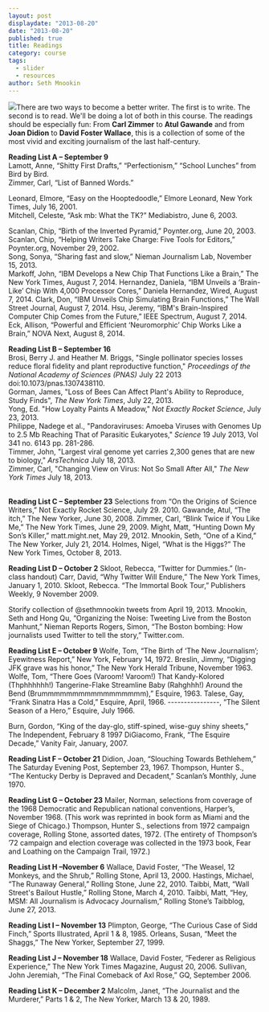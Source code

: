 ```yaml
---
layout: post
displaydate: "2013-08-20"
date: "2013-08-20"
published: true
title: Readings
category: course
tags: 
  - slider
  - resources
author: Seth Mnookin
---
```


![](http://sethmnookin.com/wp-content/uploads/2013/08/edited-papers2.jpg)There are two ways to become a better writer. The first is to write. The second is to read. We'll be doing a lot of both in this course. The readings should be especially fun: From **Carl Zimmer** to **Atul Gawande** and from **Joan Didion** to **David Foster Wallace**, this is a collection of some of the most vivid and exciting journalism of the last half-century.


**Reading List A – September 9**<br>
Lamott, Anne, “Shitty First Drafts,” “Perfectionism,” “School Lunches” from Bird by Bird.<br>
Zimmer, Carl, “List of Banned Words.”<br>

Leonard, Elmore, “Easy on the Hooptedoodle,” Elmore Leonard, New York Times, July 16, 2001.<br>
Mitchell, Celeste, “Ask mb: What the TK?” Mediabistro, June 6, 2003.<br>

Scanlan, Chip, “Birth of the Inverted Pyramid,” Poynter.org, June 20, 2003.<br>
Scanlan, Chip, “Helping Writers Take Charge: Five Tools for Editors,” Poynter.org, November 29, 2002.<br>
Song, Sonya, “Sharing fast and slow,” Nieman Journalism Lab, November 15, 2013.<br>Markoff, John, “IBM Develops a New Chip That Functions Like a Brain,” The New York Times, August 7, 2014. 
Hernandez, Daniela, “IBM Unveils a ‘Brain-Like’ Chip With 4,000 Processor Cores,” Daniela Hernandez, Wired, August 7, 2014.
Clark, Don, “IBM Unveils Chip Simulating Brain Functions,” The Wall Street Journal, August 7, 2014.
Hsu, Jeremy, “IBM's Brain-Inspired Computer Chip Comes from the Future,” IEEE Spectrum, August 7, 2014.
Eck, Allison, “Powerful and Efficient ‘Neuromorphic’ Chip Works Like a Brain,” NOVA Next, August 8, 2014.



**Reading List B – September 16**<br>
Brosi, Berry J. and Heather M. Briggs, "Single pollinator species losses reduce floral fidelity and plant reproductive function," _Proceedings of the National Academy of Sciences (PNAS)_  July 22 2013 doi:10.1073/pnas.1307438110. <br>
Gorman, James, "Loss of Bees Can Affect Plant's Ability to Reproduce, Study Finds", _The New York Times_, July 22, 2013. <br>
Yong, Ed. "How Loyalty Paints A Meadow," _Not Exactly Rocket Science_, July 23, 2013. <br>
Philippe, Nadege et al., "Pandoraviruses:  Amoeba Viruses with Genomes Up to 2.5 Mb Reaching That of Parasitic Eukaryotes," _Science_ 19 July 2013,  Vol 341 no. 6143 pp. 281-286. <br>
Timmer, John, "Largest viral genome yet carries 2,300 genes that are new to biology," _ArsTechnica_ July 18, 2013. <br>
Zimmer, Carl, "Changing View on Virus: Not So Small After All," _The New York Times_  July 18, 2013. <br><br>

**Reading List C – September 23**
Selections from “On the Origins of Science Writers,” Not Exactly Rocket Science, July 29. 2010. 
Gawande, Atul, “The itch,” The New Yorker, June 30, 2008.
Zimmer, Carl, “Blink Twice if You Like Me,” The New York Times, June 29, 2009. 
Might, Matt, “Hunting Down My Son’s Killer,” matt.might.net, May 29, 2012. 
Mnookin, Seth, “One of a Kind,” The New Yorker, July 21, 2014.
Holmes, Nigel, “What is the Higgs?” The New York Times, October 8, 2013.

**Reading List D – October 2**
Skloot, Rebecca, “Twitter for Dummies.” (In-class handout)
Carr, David, “Why Twitter Will Endure,” The New York Times, January 1, 2010.
Skloot, Rebecca. “The Immortal Book Tour,” Publishers Weekly, 9 November 2009.

Storify collection of @sethmnookin tweets from April 19, 2013.
Mnookin, Seth and Hong Qu, “Organizing the Noise: Tweeting Live from the Boston Manhunt,” Nieman Reports 
Rogers, Simon, “The Boston bombing: How journalists used Twitter to tell the story,” Twitter.com. 

**Reading List E – October 9**
Wolfe, Tom, “The Birth of ‘The New Journalism’; Eyewitness Report,” New York, February 14, 1972.
Breslin, Jimmy, “Digging JFK grave was his honor,” The New York Herald Tribune, November 1963. 
Wolfe, Tom, “There Goes (Varoom! Varoom!) That Kandy-Kolored (Thphhhhhh!) Tangerine-Flake Streamline Baby (Rahghhh!) Around the Bend (Brummmmmmmmmmmmmmmmm),” Esquire, 1963.
Talese, Gay, “Frank Sinatra Has a Cold,” Esquire, April, 1966.
----------------, “The Silent Season of a Hero,” Esquire, July 1966. 

Burn, Gordon, “King of the day-glo, stiff-spined, wise-guy shiny sheets,” The Independent, February 8 1997
DiGiacomo, Frank, “The Esquire Decade,” Vanity Fair, January, 2007. 

**Reading List F – October 21**
Didion, Joan, “Slouching Towards Bethlehem,” The Saturday Evening Post, September 23, 1967. 
Thompson, Hunter S., “The Kentucky Derby is Depraved and Decadent,” Scanlan’s Monthly, June 1970.

**Reading List G – October 23**
Mailer, Norman, selections from coverage of the 1968 Democratic and Republican national conventions, Harper’s, November 1968. (This work was reprinted in book form as Miami and the Siege of Chicago.) 
Thompson, Hunter S., selections from 1972 campaign coverage, Rolling Stone, assorted dates, 1972. (The entirety of Thompson’s ’72 campaign and election coverage was collected in the 1973 book, Fear and Loathing on the Campaign Trail, 1972.)  

**Reading List H –November 6**
Wallace, David Foster, “The Weasel, 12 Monkeys, and the Shrub,” Rolling Stone, April 13, 2000.
Hastings, Michael, “The Runaway General,” Rolling Stone, June 22, 2010. 
Taibbi, Matt, “Wall Street's Bailout Hustle,” Rolling Stone, March 4, 2010.
Taibbi, Matt, “Hey, MSM: All Journalism is Advocacy Journalism,” Rolling Stone’s Taibblog, June 27, 2013. 

**Reading List I – November 13**
Plimpton, George, “The Curious Case of Sidd Finch,” Sports Illustrated, April 1 & 8, 1985.
Orleans, Susan, “Meet the Shaggs,” The New Yorker, September 27, 1999.

**Reading List J – November 18**
Wallace, David Foster, “Federer as Religious Experience,” The New York Times Magazine, August 20, 2006.
Sullivan, John Jeremiah, “The Final Comeback of Axl Rose,” GQ, September 2006.	

**Reading List K – December 2**
Malcolm, Janet, “The Journalist and the Murderer,” Parts 1 & 2, The New Yorker, March 13 & 20, 1989.
